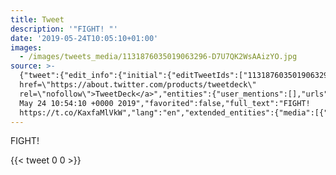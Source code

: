 ```yaml
---
title: Tweet
description: '"FIGHT! "'
date: '2019-05-24T10:05:10+01:00'
images:
  - /images/tweets_media/1131876035019063296-D7U7QK2WsAAizYO.jpg
source: >-
  {"tweet":{"edit_info":{"initial":{"editTweetIds":["1131876035019063296"],"editableUntil":"2019-05-24T11:54:10.645Z","editsRemaining":"5","isEditEligible":true}},"retweeted":false,"source":"<a
  href=\"https://about.twitter.com/products/tweetdeck\"
  rel=\"nofollow\">TweetDeck</a>","entities":{"user_mentions":[],"urls":[],"symbols":[],"media":[{"expanded_url":"https://twitter.com/toychicken/status/1131876035019063296/photo/1","indices":["7","30"],"url":"https://t.co/KaxfaMlVkW","media_url":"http://pbs.twimg.com/media/D7U7QK2WsAAizYO.jpg","id_str":"1131876030329827328","id":"1131876030329827328","media_url_https":"https://pbs.twimg.com/media/D7U7QK2WsAAizYO.jpg","sizes":{"small":{"w":"668","h":"231","resize":"fit"},"thumb":{"w":"150","h":"150","resize":"crop"},"medium":{"w":"668","h":"231","resize":"fit"},"large":{"w":"668","h":"231","resize":"fit"}},"type":"photo","display_url":"pic.twitter.com/KaxfaMlVkW"}],"hashtags":[]},"display_text_range":["0","30"],"favorite_count":"0","id_str":"1131876035019063296","truncated":false,"retweet_count":"0","id":"1131876035019063296","possibly_sensitive":false,"created_at":"Fri
  May 24 10:54:10 +0000 2019","favorited":false,"full_text":"FIGHT!
  https://t.co/KaxfaMlVkW","lang":"en","extended_entities":{"media":[{"expanded_url":"https://twitter.com/toychicken/status/1131876035019063296/photo/1","indices":["7","30"],"url":"https://t.co/KaxfaMlVkW","media_url":"http://pbs.twimg.com/media/D7U7QK2WsAAizYO.jpg","id_str":"1131876030329827328","id":"1131876030329827328","media_url_https":"https://pbs.twimg.com/media/D7U7QK2WsAAizYO.jpg","sizes":{"small":{"w":"668","h":"231","resize":"fit"},"thumb":{"w":"150","h":"150","resize":"crop"},"medium":{"w":"668","h":"231","resize":"fit"},"large":{"w":"668","h":"231","resize":"fit"}},"type":"photo","display_url":"pic.twitter.com/KaxfaMlVkW"}]}}}
---
```

FIGHT! 
    
{{< tweet 0 0 >}}
    
